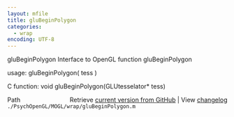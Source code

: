 ```yaml
---
layout: mfile
title: gluBeginPolygon
categories:
  - wrap
encoding: UTF-8
---
```


gluBeginPolygon  Interface to OpenGL function gluBeginPolygon

usage:  gluBeginPolygon( tess )

C function:  void gluBeginPolygon(GLUtesselator\* tess)


<div class="code_header" style="text-align:right;">
  <span style="float:left;">Path&nbsp;&nbsp;</span> <span class="counter">Retrieve <a href=
  "https://raw.github.com/Psychtoolbox-3/Psychtoolbox-3/beta/./PsychOpenGL/MOGL/wrap/gluBeginPolygon.m">current version from GitHub</a> | View <a href=
  "https://github.com/Psychtoolbox-3/Psychtoolbox-3/commits/beta/./PsychOpenGL/MOGL/wrap/gluBeginPolygon.m">changelog</a></span>
</div>
<div class="code">
  <code>./PsychOpenGL/MOGL/wrap/gluBeginPolygon.m</code>
</div>
